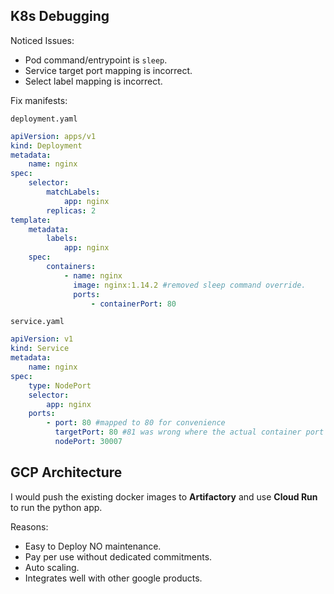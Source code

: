 ## K8s Debugging

Noticed Issues:

- Pod command/entrypoint is `sleep`.
- Service target port mapping is incorrect.
- Select label mapping is incorrect.

Fix manifests:

`deployment.yaml`

```yaml
apiVersion: apps/v1
kind: Deployment
metadata:
    name: nginx
spec:
    selector:
        matchLabels:
            app: nginx
        replicas: 2
template:
    metadata:
        labels:
            app: nginx
    spec:
        containers:
            - name: nginx
              image: nginx:1.14.2 #removed sleep command override.
              ports:
                  - containerPort: 80
```

`service.yaml`

```yaml
apiVersion: v1
kind: Service
metadata:
    name: nginx
spec:
    type: NodePort
    selector:
        app: nginx
    ports:
        - port: 80 #mapped to 80 for convenience
          targetPort: 80 #81 was wrong where the actual container port in the deployment is 80.
          nodePort: 30007
```

## GCP Architecture

I would push the existing docker images to **Artifactory** and use **Cloud Run** to run the python app.

Reasons:

-   Easy to Deploy NO maintenance.
-   Pay per use without dedicated commitments.
-   Auto scaling.
-   Integrates well with other google products.

